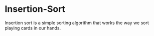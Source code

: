 # Insertion-Sort
Insertion sort is a simple sorting algorithm that works the way we sort playing cards in our hands.
